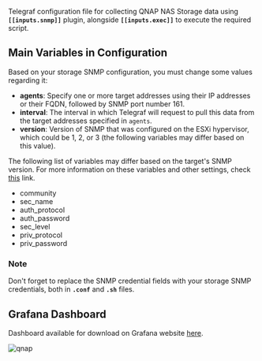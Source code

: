 Telegraf configuration file for collecting QNAP NAS Storage data using **`[[inputs.snmp]]`** plugin, alongside **`[[inputs.exec]]`** to execute the required script.

## Main Variables in Configuration
Based on your storage SNMP configuration, you must change some values regarding it:
- **agents**: Specify one or more target addresses using their IP addresses or their FQDN, followed by SNMP port number 161.
- **interval**: The interval in which Telegraf will request to pull this data from the target addresses specified in `agents`.
- **version**: Version of SNMP that was configured on the ESXi hypervisor, which could be 1, 2, or 3 (the following variables may differ based on this value).

The following list of variables may differ based on the target's SNMP version. For more information on these variables and other settings, check [this](https://github.com/influxdata/telegraf/tree/master/plugins/inputs/snmp#configuration) link.
- community
- sec_name
- auth_protocol
- auth_password
- sec_level
- priv_protocol
- priv_password

### Note
Don't forget to replace the SNMP credential fields with your storage SNMP credentials, both in **`.conf`** and **`.sh`** files.

## Grafana Dashboard

Dashboard available for download on Grafana website [here](https://grafana.com/grafana/dashboards/18842).

![qnap](https://github.com/marjan-mesgarani/Telegraf-Config-Files/assets/96178946/ba822205-291b-4a67-b375-7a0101945ffd)
